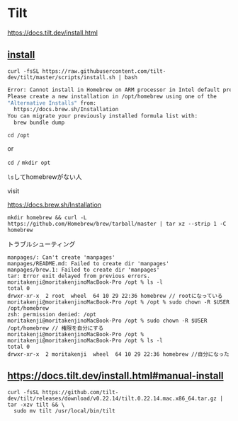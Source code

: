 # Tilt

https://docs.tilt.dev/install.html


## [install](https://docs.tilt.dev/install.html#macos)

`curl -fsSL https://raw.githubusercontent.com/tilt-dev/tilt/master/scripts/install.sh | bash`


```sh
Error: Cannot install in Homebrew on ARM processor in Intel default prefix (/usr/local)!
Please create a new installation in /opt/homebrew using one of the
"Alternative Installs" from:
  https://docs.brew.sh/Installation
You can migrate your previously installed formula list with:
  brew bundle dump
```

 `cd /opt`

 or

`cd /`
`mkdir opt`

`ls`してhomebrewがない人

visit

https://docs.brew.sh/Installation

`mkdir homebrew && curl -L https://github.com/Homebrew/brew/tarball/master | tar xz --strip 1 -C homebrew`


トラブルシューティング

```
manpages/: Can't create 'manpages'
manpages/README.md: Failed to create dir 'manpages'
manpages/brew.1: Failed to create dir 'manpages'
tar: Error exit delayed from previous errors.
moritakenji@moritakenjinoMacBook-Pro /opt % ls -l
total 0
drwxr-xr-x  2 root  wheel  64 10 29 22:36 homebrew // rootになっている
moritakenji@moritakenjinoMacBook-Pro /opt % /opt % sudo chown -R $USER /opt/homebrew
zsh: permission denied: /opt
moritakenji@moritakenjinoMacBook-Pro /opt % sudo chown -R $USER /opt/homebrew // 権限を自分にする
moritakenji@moritakenjinoMacBook-Pro /opt %
moritakenji@moritakenjinoMacBook-Pro /opt % ls -l
total 0
drwxr-xr-x  2 moritakenji  wheel  64 10 29 22:36 homebrew //自分になった
```


## https://docs.tilt.dev/install.html#manual-install

```
curl -fsSL https://github.com/tilt-dev/tilt/releases/download/v0.22.14/tilt.0.22.14.mac.x86_64.tar.gz | tar -xzv tilt && \
  sudo mv tilt /usr/local/bin/tilt
```